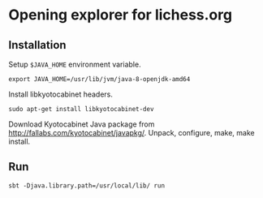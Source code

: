 Opening explorer for lichess.org
================================

Installation
------------

Setup `$JAVA_HOME` environment variable.

    export JAVA_HOME=/usr/lib/jvm/java-8-openjdk-amd64

Install libkyotocabinet headers.

    sudo apt-get install libkyotocabinet-dev

Download Kyotocabinet Java package from
http://fallabs.com/kyotocabinet/javapkg/. Unpack, configure, make,
make install.

Run
---

    sbt -Djava.library.path=/usr/local/lib/ run
